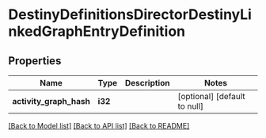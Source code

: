 # DestinyDefinitionsDirectorDestinyLinkedGraphEntryDefinition

## Properties
Name | Type | Description | Notes
------------ | ------------- | ------------- | -------------
**activity_graph_hash** | **i32** |  | [optional] [default to null]

[[Back to Model list]](../README.md#documentation-for-models) [[Back to API list]](../README.md#documentation-for-api-endpoints) [[Back to README]](../README.md)


